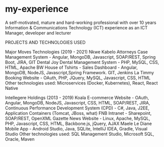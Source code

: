 # my-experience
A self-motivated, mature and hard-working professional with over 10 years Information &amp; Communications Technology (ICT) experience as an ICT Manager, developer and lecturer

PROJECTS AND TECHNOLOGIES USED

Major Moves Technologies (2019 - 2021)
Nkwe Kabelo Attorneys Case Management System - Angular, MongoDB, Javascript, SOAP/REST, Spring Boot, JIRA, GIT
Dental Joy Dental Management System - PHP, MySQL, CSS, HTML, Apache
BW House of Tshirts - Sales Dashboard - Angular, MongoDB, NodeJS, Javascript,Spring Framework. GIT, Jenkins
La Timmy Booking Website - OAuth, PHP, JQuery, MySQL, Javascript, CSS, HTML
Other technologies used: Microservices (Docker, Kubernetes), React, React Native

Intellegere Holdings (2013 - 2019)
Koala E-commerce Website - OAuth, Angular, MongoDB, NodeJS, Javascript, CSS, HTML, SOAP/REST, JIRA,
Continuous Performance Development System (CPD) - C#, Java, J2EE, Application Containers (Tomcat, JBoss, what)
FNB Intranet - Sharepoint, SOAP/REST, OpenXML
Gazette News Website - Linux, Apache, MySQL, PHP, Javascript, CSS, HTML, Backbone.js, jQuery, AJAX
Maele Le Diane Mobile App - Android Studio, Java, SQLite, IntelliJ IDEA, Gradle, Visual Studio
Other technologies used: SQL Management Studio, Microsoft SQL, Oracle, Maven
